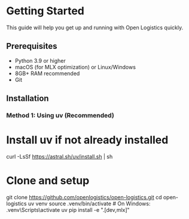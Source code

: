 # Getting Started

This guide will help you get up and running with Open Logistics quickly.

## Prerequisites

- Python 3.9 or higher
- macOS (for MLX optimization) or Linux/Windows
- 8GB+ RAM recommended
- Git

## Installation

### Method 1: Using uv (Recommended)


# Install uv if not already installed
curl -LsSf https://astral.sh/uv/install.sh | sh

# Clone and setup
git clone https://github.com/openlogistics/open-logistics.git
cd open-logistics
uv venv
source .venv/bin/activate  # On Windows: .venv\Scripts\activate
uv pip install -e ".[dev,mlx]" 